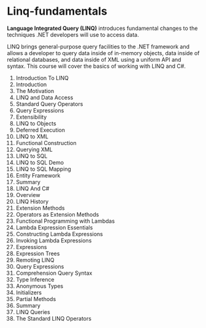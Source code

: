 # Linq-fundamentals
**Language Integrated Query (LINQ)** introduces fundamental changes to the  techniques .NET developers will use to access data. 

LINQ brings  general-purpose query facilities to the .NET framework and allows a  developer to query data inside of in-memory objects, data inside of  relational databases, and data inside of XML using a uniform API and  syntax. This course will cover the basics of working with LINQ and C#. 

1. Introduction To LINQ
2. Introduction
3. The Motivation
4. LINQ and Data Access
5. Standard Query Operators
6. Query Expressions
7. Extensibility
8. LINQ to Objects
9. Deferred Execution
10. LINQ to XML
11. Functional Construction
12. Querying XML
13. LINQ to SQL
14. LINQ to SQL Demo
15. LINQ to SQL Mapping
16. Entity Framework
17. Summary
18. LINQ And C#
19. Overview
20. LINQ History
21. Extension Methods
22. Operators as Extension Methods
23. Functional Programming with Lambdas
24. Lambda Expression Essentials
25. Constructing Lambda Expressions
26. Invoking Lambda Expressions
27. Expressions
28. Expression Trees
29. Remoting LINQ
30. Query Expressions
31. Comprehension Query Syntax
32. Type Inference
33. Anonymous Types
34. Initializers
35. Partial Methods
36. Summary
37. LINQ Queries
38. The Standard LINQ Operators